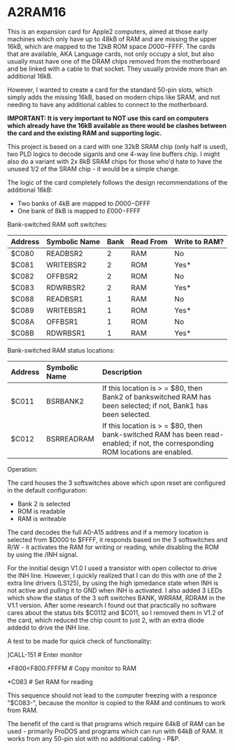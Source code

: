 # A2RAM16
This is an expansion card for Apple2 computers, aimed at those early machines which only have up to 48kB of RAM and are missing the upper 16kB, which are mapped to the 12kB ROM space $D000-$FFFF.
The cards that are available, AKA Language cards, not only occupy a slot, but also usually must have one of the DRAM chips removed from the motherboard and be linked with a cable to that socket. They usually provide more than an additional 16kB.

However, I wanted to create a card for the standard 50-pin slots, which simply adds the missing 16kB, based on modern chips like SRAM, and not needing to have any additional cables to connect to the motherboard.

**IMPORTANT: It is very important to NOT use this card on computers which already have the 16kB available as there would be clashes between the card and the existing RAM and supporting logic.**

This project is based on a card with one 32kB SRAM chip (only half is used), two PLD logics to decode siganls and one 4-way line buffers chip. I might also do a variant with 2x 8kB SRAM chips for those who'd hate to have the unused 1/2 of the SRAM chip - it would be a simple change.

The logic of the card completely follows the design recommendations of the additional 16kB:
* Two banks of 4kB are mapped to $D000-$DFFF
* One bank of 8kB is mapped to $E000-$FFFF

Bank-switched RAM soft switches:

| Address | Symbolic Name | Bank | Read From | Write to RAM? |
|:--------|:--------------|:-----|:----------|:--------------|
|$C080|READBSR2|2|RAM|No|
|$C081|WRITEBSR2|2|ROM|Yes*|
|$C082|OFFBSR2|2|ROM|No|
|$C083|RDWRBSR2|2|RAM|Yes*|
|$C088|READBSR1|1|RAM|No|
|$C089|WRITEBSR1|1|ROM|Yes*|
|$C08A|OFFBSR1|1|ROM|No|
|$C08B|RDWRBSR1|1|RAM|Yes*|

Bank-switched RAM status locations:

| Address | Symbolic Name | Description                      |
|:--------|:--------------|:---------------------------------|
|$C011|BSRBANK2|If this location is > = $80, then Bank2 of bankswitched RAM has been selected; if not, Bank1 has been selected.|
|$C012|BSRREADRAM|If this location is > = $80, then bank-switched RAM has been read-enabled; if not, the corresponding ROM locations are enabled.|

Operation:

The card houses the 3 softswitches above which upon reset are configured in the default configuration:

* Bank 2 is selected
* ROM is readable
* RAM is writeable

The card decodes the full A0-A15 address and if a memory location is selected from $D000 to $FFFF, it responds based on the 3 softswitches and R/W - it activates the RAM for writing or reading, while disabling the ROM by using the /INH signal.

For the innitial design V1.0 I used a transistor with open collector to drive the INH line. However, I quickly realized that I can do this with one of the 2 extra line drivers (LS125), by using the high ipmedance state when INH is not active and pulling it to GND when INH is activated. I also added 3 LEDs which show the status of the 3 soft switches BANK, WRRAM, RDRAM in the V1.1 version.
After some research I found out that practically no software cares about the status bits $C0112 and $C011, so I removed them in V1.2 of the card, which reduced the chip count to just 2, with an extra diode addedd to drive the INH line.

A test to be made for quick check of functionality:

]CALL-151           # Enter monitor

*F800<F800.FFFFM    # Copy monitor to RAM

*C083               # Set RAM for reading

This sequence should not lead to the computer freezing with a responce "$C083-", because the monitor is copied to the RAM and continues to work from RAM.

The benefit of the card is that programs which require 64kB of RAM can be used - primarily ProDOS and programs which can run with 64kB of RAM. It works from any 50-pin slot with no additional cabling - P&P.

